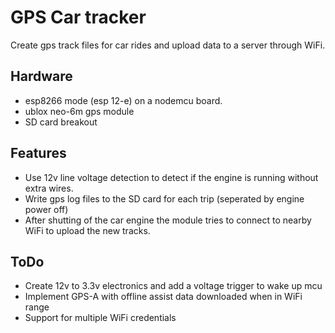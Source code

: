 # GPS Car tracker

Create gps track files for car rides and upload data to a server through WiFi.

## Hardware

* esp8266 mode (esp 12-e) on a nodemcu board.
* ublox neo-6m gps module
* SD card breakout

## Features

* Use 12v line voltage detection to detect if the engine is running without extra wires.
* Write gps log files to the SD card for each trip (seperated by engine power off)
* After shutting of the car engine the module tries to connect to nearby WiFi to upload the new tracks.

## ToDo

* Create 12v to 3.3v electronics and add a voltage trigger to wake up mcu
* Implement GPS-A with offline assist data downloaded when in WiFi range
* Support for multiple WiFi credentials
